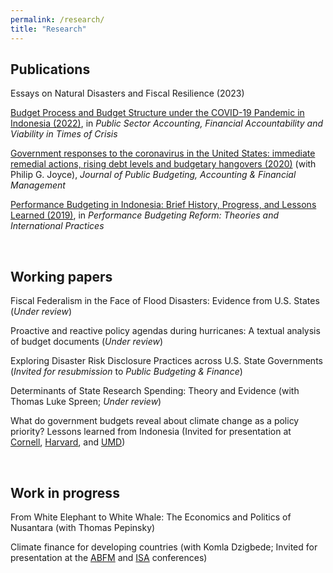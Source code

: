 ```yaml
---
permalink: /research/
title: "Research"
---
```


Publications
---
Essays on Natural Disasters and Fiscal Resilience (2023)

[Budget Process and Budget Structure under the COVID-19 Pandemic in Indonesia (2022)](https://docs.google.com/gview?embedded=true&url=https://asuryoprabowo.github.io/files/2022_SuryoPrabowo.pdf), in _Public Sector Accounting, Financial Accountability and Viability in Times of Crisis_

[Government responses to the coronavirus in the United States: immediate remedial actions, rising debt levels and budgetary hangovers (2020)](https://docs.google.com/gview?embedded=true&url=https://asuryoprabowo.github.io/files/2020_Joyce_SuryoPrabowo.pdf) (with Philip G. Joyce), _Journal of Public Budgeting, Accounting & Financial Management_

[Performance Budgeting in Indonesia: Brief History, Progress, and Lessons Learned (2019)](https://docs.google.com/gview?embedded=true&url=https://asuryoprabowo.github.io/files/2019_SuryoPrabowo.pdf), in _Performance Budgeting Reform: Theories and International Practices_

<br />

Working papers
---
Fiscal Federalism in the Face of Flood Disasters: Evidence from U.S. States (_Under review_)

Proactive and reactive policy agendas during hurricanes: A textual analysis of budget documents (_Under review_)

Exploring Disaster Risk Disclosure Practices across U.S. State Governments (_Invited for resubmission_ to _Public Budgeting & Finance_)

Determinants of State Research Spending: Theory and Evidence (with Thomas Luke Spreen; _Under review_)

What do government budgets reveal about climate change as a policy priority? Lessons learned from Indonesia (Invited for presentation at [Cornell](https://events.cornell.edu/event/climate_change_as_policy_agenda_evidence_from_indonesia), [Harvard](https://chinaproject.harvard.edu/event/climate-resilience), and [UMD](https://spp.umd.edu/events/conference-indonesias-place-addressing-climate-change-southeast-asia))

<br />

Work in progress
---
From White Elephant to White Whale: The Economics and Politics of Nusantara (with Thomas Pepinsky)

Climate finance for developing countries (with Komla Dzigbede; Invited for presentation at the [ABFM](https://abfm.org/annual-conference-2024/) and [ISA](https://www.isanet.org/Conferences/Virtual-2024) conferences)
